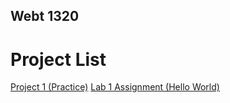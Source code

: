 ## Webt 1320

<h1>Project List</h1>
<a href = "project1/index.html" target="_blank">Project 1 (Practice)</a>
<a href = "hello_world/index.html" target="_blank">Lab 1 Assignment (Hello World)</a>